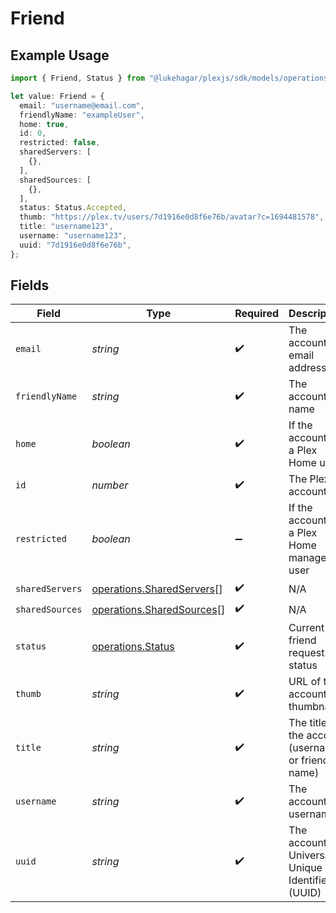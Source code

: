 # Friend

## Example Usage

```typescript
import { Friend, Status } from "@lukehagar/plexjs/sdk/models/operations";

let value: Friend = {
  email: "username@email.com",
  friendlyName: "exampleUser",
  home: true,
  id: 0,
  restricted: false,
  sharedServers: [
    {},
  ],
  sharedSources: [
    {},
  ],
  status: Status.Accepted,
  thumb: "https://plex.tv/users/7d1916e0d8f6e76b/avatar?c=1694481578",
  title: "username123",
  username: "username123",
  uuid: "7d1916e0d8f6e76b",
};
```

## Fields

| Field                                                                         | Type                                                                          | Required                                                                      | Description                                                                   | Example                                                                       |
| ----------------------------------------------------------------------------- | ----------------------------------------------------------------------------- | ----------------------------------------------------------------------------- | ----------------------------------------------------------------------------- | ----------------------------------------------------------------------------- |
| `email`                                                                       | *string*                                                                      | :heavy_check_mark:                                                            | The account email address                                                     | username@email.com                                                            |
| `friendlyName`                                                                | *string*                                                                      | :heavy_check_mark:                                                            | The account full name                                                         | exampleUser                                                                   |
| `home`                                                                        | *boolean*                                                                     | :heavy_check_mark:                                                            | If the account is a Plex Home user                                            |                                                                               |
| `id`                                                                          | *number*                                                                      | :heavy_check_mark:                                                            | The Plex account ID                                                           |                                                                               |
| `restricted`                                                                  | *boolean*                                                                     | :heavy_minus_sign:                                                            | If the account is a Plex Home managed user                                    |                                                                               |
| `sharedServers`                                                               | [operations.SharedServers](../../../sdk/models/operations/sharedservers.md)[] | :heavy_check_mark:                                                            | N/A                                                                           |                                                                               |
| `sharedSources`                                                               | [operations.SharedSources](../../../sdk/models/operations/sharedsources.md)[] | :heavy_check_mark:                                                            | N/A                                                                           |                                                                               |
| `status`                                                                      | [operations.Status](../../../sdk/models/operations/status.md)                 | :heavy_check_mark:                                                            | Current friend request status                                                 | accepted                                                                      |
| `thumb`                                                                       | *string*                                                                      | :heavy_check_mark:                                                            | URL of the account thumbnail                                                  | https://plex.tv/users/7d1916e0d8f6e76b/avatar?c=1694481578                    |
| `title`                                                                       | *string*                                                                      | :heavy_check_mark:                                                            | The title of the account (username or friendly name)                          | username123                                                                   |
| `username`                                                                    | *string*                                                                      | :heavy_check_mark:                                                            | The account username                                                          | username123                                                                   |
| `uuid`                                                                        | *string*                                                                      | :heavy_check_mark:                                                            | The account Universally Unique Identifier (UUID)                              | 7d1916e0d8f6e76b                                                              |